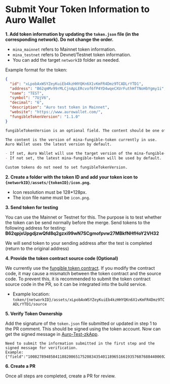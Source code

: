 # Submit Your Token Information to Auro Wallet

**1. Add token information by updating the `token.json` file (in the corresponding network). Do not change the order.**

- `mina_mainnet` refers to Mainnet token information.
- `mina_testnet` refers to Devnet/Testnet token information.
- You can add the target `networkID` folder as needed.

Example format for the token:

```json
{
  "id": "xLpobAxWSYZeyKuiEb4kzHHYQKn6X1vKmFR4Dmz9TCADLrYTD1",
  "address": "B62qmMv99rMLCjnApLERcvof6fP4YD4wqeCXUrFuthHfTNoHbYgmy1i",
  "name": "TEST",
  "symbol": "7UjV6",
  "decimal": "6",
  "description": "Auro test token in Mainnet",
  "website": "https://www.aurowallet.com/",
  "fungibleTokenVersion": "1.1.0"
}
```
```md
fungibleTokenVersion is an optional field. The content should be one of the version fields in https://www.npmjs.com/package/mina-fungible-token

The content is the version of mina-fungible-token currently in use.
Auro Wallet uses the latest version by default.

- If set, Auro Wallet will use the target version of the mina-fungible-token.
- If not set, the latest mina-fungible-token will be used by default.

Custom tokens do not need to set fungibleTokenVersion.
```

**2. Create a folder with the token ID and add your token icon to `{networkID}/assets/{tokenID}/icon.png`.**

- Icon resolution must be 128*128px.
- The icon file name must be `icon.png`.

**3. Send token for testing**

You can use the Mainnet or Testnet for this. The purpose is to test whether the token can be send normally before the merge.
Send tokens to the following address for testing:
**B62qpjxUpgdjzwQfd8q2gzxi99wN7SCgmofpvw27MBkfNHfHoY2VH32**

We will send token to your sending address after the test is completed (return to the original address)

**4. Provide the token contract source code (Optional)**

We currently use the [fungible token contract](https://github.com/MinaFoundation/mina-fungible-token/releases/tag/v1.0.0). If you modify the contract code, it may cause a mismatch between the token contract and the source code. To prevent this, it is recommended to submit the token contract source code in the PR, so it can be integrated into the build service.

- Example location: `token/{networkID}/assets/xLpobAxWSYZeyKuiEb4kzHHYQKn6X1vKmFR4Dmz9TCADLrYTD1/source`

**5. Verify Token Ownership**

Add the signature of the `token.json` file submitted or updated in step 1 to the PR comment. This should be signed using the token account.
Now can get the signed message in [Auro-Test-zkApp](https://test-zkapp.aurowallet.com/token-submit).
```
Need to submit the information submitted in the first step and the signed message for verification.
Example: {"field":"10082789485841188200651752083435401189651661935760768844006925598425995295018","scalar":"13559698666955008071097956591497128241909562564253145138590504826423557135826"}
```

**6. Create a PR**

Once all steps are completed, create a PR for review.
